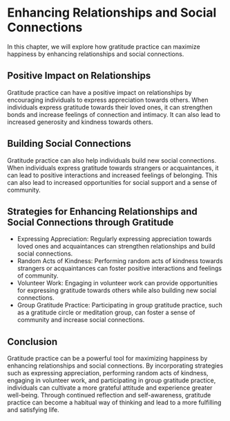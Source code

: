 # Enhancing Relationships and Social Connections

In this chapter, we will explore how gratitude practice can maximize happiness by enhancing relationships and social connections.

Positive Impact on Relationships
--------------------------------

Gratitude practice can have a positive impact on relationships by encouraging individuals to express appreciation towards others. When individuals express gratitude towards their loved ones, it can strengthen bonds and increase feelings of connection and intimacy. It can also lead to increased generosity and kindness towards others.

Building Social Connections
---------------------------

Gratitude practice can also help individuals build new social connections. When individuals express gratitude towards strangers or acquaintances, it can lead to positive interactions and increased feelings of belonging. This can also lead to increased opportunities for social support and a sense of community.

Strategies for Enhancing Relationships and Social Connections through Gratitude
-------------------------------------------------------------------------------

* Expressing Appreciation: Regularly expressing appreciation towards loved ones and acquaintances can strengthen relationships and build social connections.
* Random Acts of Kindness: Performing random acts of kindness towards strangers or acquaintances can foster positive interactions and feelings of community.
* Volunteer Work: Engaging in volunteer work can provide opportunities for expressing gratitude towards others while also building new social connections.
* Group Gratitude Practice: Participating in group gratitude practice, such as a gratitude circle or meditation group, can foster a sense of community and increase social connections.

Conclusion
----------

Gratitude practice can be a powerful tool for maximizing happiness by enhancing relationships and social connections. By incorporating strategies such as expressing appreciation, performing random acts of kindness, engaging in volunteer work, and participating in group gratitude practice, individuals can cultivate a more grateful attitude and experience greater well-being. Through continued reflection and self-awareness, gratitude practice can become a habitual way of thinking and lead to a more fulfilling and satisfying life.
